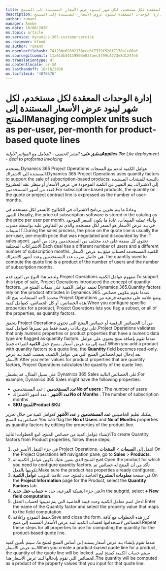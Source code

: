 ```yaml
---
title: إدارة الوحدات المعقدة لكل مستخدم، لكل شهر لبنود عرض الأسعار المستندة إلى المنتج
description: يقدم هذا الموضوع معلومات حول إدارة الوحدات المعقدة لبنود عروض الأسعار المستندة إلى المنتج.
author: rumant
manager: Annbe
ms.date: 10/06/2020
ms.topic: article
ms.service: dynamics-365-customerservice
ms.reviewer: kfend
ms.author: rumant
ms.openlocfilehash: 741230e69302138cce8f7379f520f7178e1c80af
ms.sourcegitcommit: 11a61db54119503e82faec5f99c4273e8d1247e5
ms.translationtype: HT
ms.contentlocale: ar-SA
ms.lasthandoff: 10/16/2020
ms.locfileid: "4070576"
---
```

# <a name="managing-complex-units-such-as-per-user-per-month-for-product-based-quote-lines"></a><span data-ttu-id="5bff4-103">إدارة الوحدات المعقدة لكل مستخدم، لكل شهر لبنود عرض الأسعار المستندة إلى المنتج</span><span class="sxs-lookup"><span data-stu-id="5bff4-103">Managing complex units such as per-user, per-month for product-based quote lines</span></span>

<span data-ttu-id="5bff4-104">_**ينطبق على:** النشر الخفيف – التعامل مع الفواتير الأولية_</span><span class="sxs-lookup"><span data-stu-id="5bff4-104">_**Applies To:** Lite deployment - deal to proforma invoicing_</span></span>

<span data-ttu-id="5bff4-105">يستخدم Dynamics 365 Project Operations عوامل الكمية لدعم بيع المنتجات المستندة إلى الاشتراك.</span><span class="sxs-lookup"><span data-stu-id="5bff4-105">Dynamics 365 Project Operations uses quantity factors to support the sale of subscription-based products.</span></span> <span data-ttu-id="5bff4-106">بالنسبة للمنتجات المستندة إلى الاشتراك، يتم التعبير عن الكمية الموجودة في عرض الأسعار أو سطر عقد المشروع كعدد من أشهر المستخدمين.</span><span class="sxs-lookup"><span data-stu-id="5bff4-106">For subscription-based products, the quantity on the quote or project contract line is expressed as the number of user-months.</span></span>

<span data-ttu-id="5bff4-107">وعادةً ما يتم تخزين برنامج الاشتراك في الكتالوج كالسعر لكل مستخدم في الشهر.</span><span class="sxs-lookup"><span data-stu-id="5bff4-107">Usually, the price of subscription software is stored in the catalog as the price per user per month.</span></span> <span data-ttu-id="5bff4-108">وأثناء عمليه المبيعات، عادةً ما يكون السعر الموجود في بند عرض الأسعار هو السعر لكل مستخدم والذي تم التفاوض عليه بواسطة مندوب مبيعات IT.</span><span class="sxs-lookup"><span data-stu-id="5bff4-108">During the sales process, the price on the quote line is usually the per-user, per-month price that was negotiated and discounted by the IT sales agent.</span></span> <span data-ttu-id="5bff4-109">تحتوي كل صفقة على عدد مختلف من المستخدمين وعدد من أشهر الاشتراكات المختلفة.</span><span class="sxs-lookup"><span data-stu-id="5bff4-109">Each deal has a different number of users and a different number of subscription months.</span></span> <span data-ttu-id="5bff4-110">الكمية المستخدمة لحساب مبلغ بند عرض الأسعار هي حاصل ضرب عدد المستخدمين وعدد أشهر الاشتراك.</span><span class="sxs-lookup"><span data-stu-id="5bff4-110">The quantity used to compute the quote line is a product of the number of users and the number of subscription months.</span></span>

<span data-ttu-id="5bff4-111">ولدعم هذا النوع من البيع، قدم Project Operations مفهوم عوامل الكمية.</span><span class="sxs-lookup"><span data-stu-id="5bff4-111">To support this type of sale, Project Operations introduced the concept of quantity factors.</span></span> <span data-ttu-id="5bff4-112">تعتمد عوامل الكمية على سمات المنتج في Dynamics 365.</span><span class="sxs-lookup"><span data-stu-id="5bff4-112">Quantity factors rely on the product attributes in Dynamics 365.</span></span> <span data-ttu-id="5bff4-113">عندما تقوم بتكوين خصائص محددة لأحد المنتجات، يتيح لك Project Operations وضع علامة على مجموعة فرعية من هذه الخصائص، أو كل الخصائص، كعوامل كمية.</span><span class="sxs-lookup"><span data-stu-id="5bff4-113">When you configure specific properties for a product, Project Operations lets you flag a subset, or all of the properties, as quantity factors.</span></span>

<span data-ttu-id="5bff4-114">يتحقق Project Operations من أن الخصائص الرقمية أو خصائص المنتج التي تحتوي على نوع بيانات رقمية فقط يتم تمييزها كعوامل كمية.</span><span class="sxs-lookup"><span data-stu-id="5bff4-114">Project Operations validates that only numeric properties or product properties that have a numeric data type are flagged as quantity factors.</span></span> <span data-ttu-id="5bff4-115">عندما تقوم بإضافة منتج يحتوي على عوامل كمية إلى بند عرض أسعار، يصبح حقل **الكمية** للقراءة فقط.</span><span class="sxs-lookup"><span data-stu-id="5bff4-115">When you add a product with quantity factors to a quote line, the **Quantity** field becomes read-only.</span></span> <span data-ttu-id="5bff4-116">بعد إدخال قيم لخصائص المنتج التي هي عوامل الكمية، يحسب كمية بند عرض الأسعار.</span><span class="sxs-lookup"><span data-stu-id="5bff4-116">After you enter values for product properties that are quantity factors, Project Operations calculates the quantity of the quote line.</span></span>

<span data-ttu-id="5bff4-117">على سبيل المثال، قد يشتمل Dynamics 365 Sales على الخصائص التالية:</span><span class="sxs-lookup"><span data-stu-id="5bff4-117">For example, Dynamics 365 Sales might have the following properties:</span></span>

- <span data-ttu-id="5bff4-118">**عدد المستخدمين** : عدد المستخدمين</span><span class="sxs-lookup"><span data-stu-id="5bff4-118">**No of users** : The number of users</span></span>
- <span data-ttu-id="5bff4-119">**عدد الأشهر** : عدد أشهر الاشتراك</span><span class="sxs-lookup"><span data-stu-id="5bff4-119">**No of Months** : The number of subscription months</span></span>
- <span data-ttu-id="5bff4-120">**SKU للمنتج**</span><span class="sxs-lookup"><span data-stu-id="5bff4-120">**Product SKU**</span></span>

<span data-ttu-id="5bff4-121">يمكنك تعليم الخاصيتين **عدد المستخدمين** و **عدد الأشهر** كعوامل كمية من خلال تحرير خصائص بند المنتج.</span><span class="sxs-lookup"><span data-stu-id="5bff4-121">You can flag the **No of Users** and **No of Months** properties as quantity factors by editing the properties of the product line.</span></span>

<span data-ttu-id="5bff4-122">لإنشاء عوامل كمية من خصائص المنتج، اتبع الخطوات التالية:</span><span class="sxs-lookup"><span data-stu-id="5bff4-122">To create Quantity factors from Product properties, follow these steps:</span></span>

1. <span data-ttu-id="5bff4-123">في جزء التنقل الأيسر في Project Operations، انتقل إلى **المبيعات** > **المنتجات**.</span><span class="sxs-lookup"><span data-stu-id="5bff4-123">On the Project Operations left navigation pane, go to **Sales** > **Products**.</span></span>
2. <span data-ttu-id="5bff4-124">افتح المنتج الذي يتعين عليك تكوين عوامل الكمية له.</span><span class="sxs-lookup"><span data-stu-id="5bff4-124">Open the product for which you need to configure quantity factors.</span></span> <span data-ttu-id="5bff4-125">تأكد من أن المنتج له خصائص تم تكوينها بالفعل.</span><span class="sxs-lookup"><span data-stu-id="5bff4-125">Make sure the product has properties already configured.</span></span>
3. <span data-ttu-id="5bff4-126">في صفحة **معلومات المشروع** الخاصة بالمنتج، حدد علامة التبويب **عوامل الكمية**.</span><span class="sxs-lookup"><span data-stu-id="5bff4-126">On the **Project Information** page for the Product, select the **Quantity Factors** tab.</span></span>
4. <span data-ttu-id="5bff4-127">في جزء الشبكة الفرعية، حدد **+ حساب حقل جديد**.</span><span class="sxs-lookup"><span data-stu-id="5bff4-127">In the subgrid, select **+ New field computation**.</span></span>
5. <span data-ttu-id="5bff4-128">ادخل اسم معامل الكمية وحدد قيمة الخاصية التي يتم تعيينها لحساب الحقل.</span><span class="sxs-lookup"><span data-stu-id="5bff4-128">Enter the name of the Quantity factor and select the property value that maps to the field computation.</span></span>
6. <span data-ttu-id="5bff4-129">حفظ النموذج وإغلاقه.</span><span class="sxs-lookup"><span data-stu-id="5bff4-129">Save and close the form.</span></span> <span data-ttu-id="5bff4-130">كرر هذه الخطوات مع كافة الخصائص لاستخدامها لحساب الكمية لبند عرض الأسعار المستند إلى منتج.</span><span class="sxs-lookup"><span data-stu-id="5bff4-130">Repeat these steps for all properties to use for computing the quantity for the product-based quote line.</span></span>

<span data-ttu-id="5bff4-131">عندما تقوم بإنشاء بند عرض أسعار يستند إلى أساس المنتج لمنتج ما، سيتم تأمين كمية بند عرض الأسعار.</span><span class="sxs-lookup"><span data-stu-id="5bff4-131">When you create a product-based quote line for a product, the quantity of the quote line will be locked.</span></span> <span data-ttu-id="5bff4-132">سيتم حساب الكمية كمنتج لقيم الخصائص التي تقوم بإدخالها لبند عرض الأسعار هذا.</span><span class="sxs-lookup"><span data-stu-id="5bff4-132">The quantity will be computed as a product of the property values that you input for that quote line.</span></span>
